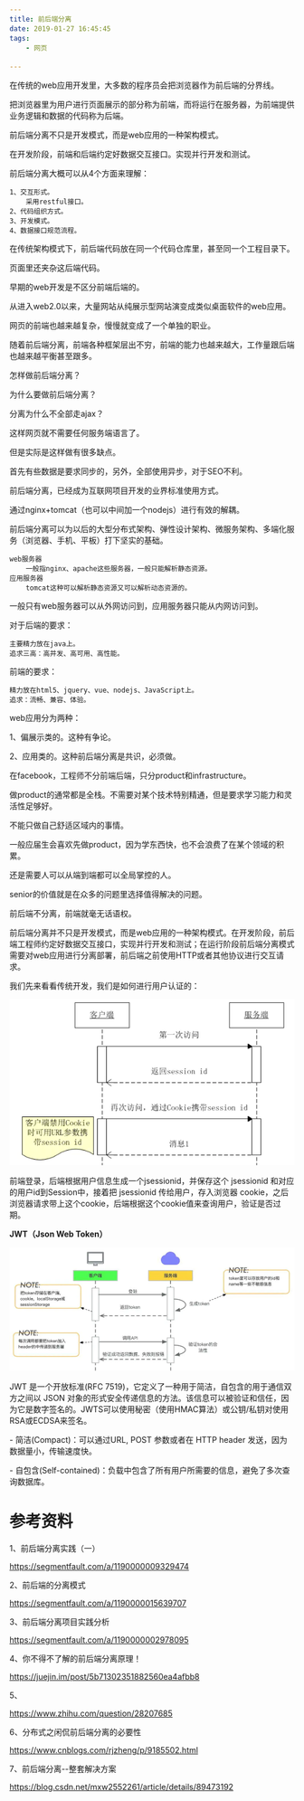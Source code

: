 ```yaml
---
title: 前后端分离
date: 2019-01-27 16:45:45
tags:
	- 网页

---
```




在传统的web应用开发里，大多数的程序员会把浏览器作为前后端的分界线。

把浏览器里为用户进行页面展示的部分称为前端，而将运行在服务器，为前端提供业务逻辑和数据的代码称为后端。

前后端分离不只是开发模式，而是web应用的一种架构模式。

在开发阶段，前端和后端约定好数据交互接口。实现并行开发和测试。

前后端分离大概可以从4个方面来理解：

```
1、交互形式。
	采用restful接口。
2、代码组织方式。
3、开发模式。
4、数据接口规范流程。
```



在传统架构模式下，前后端代码放在同一个代码仓库里，甚至同一个工程目录下。

页面里还夹杂这后端代码。



早期的web开发是不区分前端后端的。

从进入web2.0以来，大量网站从纯展示型网站演变成类似桌面软件的web应用。

网页的前端也越来越复杂，慢慢就变成了一个单独的职业。

随着前后端分离，前端各种框架层出不穷，前端的能力也越来越大，工作量跟后端也越来越平衡甚至跟多。



怎样做前后端分离？



为什么要做前后端分离？



分离为什么不全部走ajax？

这样网页就不需要任何服务端语言了。

但是实际是这样做有很多缺点。

首先有些数据是要求同步的，另外，全部使用异步，对于SEO不利。



前后端分离，已经成为互联网项目开发的业界标准使用方式。

通过nginx+tomcat（也可以中间加一个nodejs）进行有效的解耦。

前后端分离可以为以后的大型分布式架构、弹性设计架构、微服务架构、多端化服务（浏览器、手机、平板）打下坚实的基础。



```
web服务器
	一般指nginx、apache这些服务器，一般只能解析静态资源。
应用服务器
	tomcat这种可以解析静态资源又可以解析动态资源的。
```

一般只有web服务器可以从外网访问到，应用服务器只能从内网访问到。

对于后端的要求：

```
主要精力放在java上。
追求三高：高并发、高可用、高性能。
```

前端的要求：

```
精力放在html5、jquery、vue、nodejs、JavaScript上。
追求：流畅、兼容、体验。
```



web应用分为两种：

1、偏展示类的。这种有争论。

2、应用类的。这种前后端分离是共识，必须做。



在facebook，工程师不分前端后端，只分product和infrastructure。

做product的通常都是全栈。不需要对某个技术特别精通，但是要求学习能力和灵活性足够好。

不能只做自己舒适区域内的事情。

一般应届生会喜欢先做product，因为学东西快，也不会浪费了在某个领域的积累。

还是需要人可以从端到端都可以全局掌控的人。

senior的价值就是在众多的问题里选择值得解决的问题。



前后端不分离，前端就毫无话语权。



前后端分离并不只是开发模式，而是web应用的一种架构模式。在开发阶段，前后端工程师约定好数据交互接口，实现并行开发和测试；在运行阶段前后端分离模式需要对web应用进行分离部署，前后端之前使用HTTP或者其他协议进行交互请求。



我们先来看看传统开发，我们是如何进行用户认证的：

 

![img](../images/random_name/9481801-ec280242d2c14220.webp)

 

前端登录，后端根据用户信息生成一个jsessionid，并保存这个 jsessionid 和对应的用户id到Session中，接着把 jsessionid 传给用户，存入浏览器 cookie，之后浏览器请求带上这个cookie，后端根据这个cookie值来查询用户，验证是否过期。



**JWT（Json Web Token）**

 

![img](../images/random_name/9481801-b3302dd58d0e7011.webp)

 

JWT 是一个开放标准(RFC 7519)，它定义了一种用于简洁，自包含的用于通信双方之间以 JSON 对象的形式安全传递信息的方法。该信息可以被验证和信任，因为它是数字签名的。JWTS可以使用秘密（使用HMAC算法）或公钥/私钥对使用RSA或ECDSA来签名。

\- 简洁(Compact)：可以通过URL, POST 参数或者在 HTTP header 发送，因为数据量小，传输速度快。

\- 自包含(Self-contained)：负载中包含了所有用户所需要的信息，避免了多次查询数据库。

 

# 参考资料

1、前后端分离实践（一）

https://segmentfault.com/a/1190000009329474

2、前后端的分离模式

https://segmentfault.com/a/1190000015639707

3、前后端分离项目实践分析

https://segmentfault.com/a/1190000002978095

4、你不得不了解的前后端分离原理！

https://juejin.im/post/5b71302351882560ea4afbb8

5、

https://www.zhihu.com/question/28207685

6、分布式之闲侃前后端分离的必要性

https://www.cnblogs.com/rjzheng/p/9185502.html

7、前后端分离--整套解决方案

https://blog.csdn.net/mxw2552261/article/details/89473192